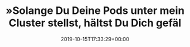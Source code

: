 ---
retweeted: false
source: <a href="http://www.samruston.co.uk" rel="nofollow">Flamingo for Android</a>
entities:
  hashtags: []
  symbols: []
  user_mentions: []
  urls: []
display_text_range:
- '0'
- '90'
favorite_count: '7'
id_str: '1184160378990813189'
truncated: false
retweet_count: '1'
id: '1184160378990813189'
created_at: Tue Oct 15 17:33:29 +0000 2019
favorited: false
full_text: "»Solange Du Deine Pods unter mein Cluster stellst, hältst Du Dich gefällig
  auch ans RBAC!«"
lang: de
tags:
- pesos/twitter
date: '2019-10-15T17:33:29+00:00'
src: https://twitter.com/bascht/status/1184160378990813189
original_url: https://twitter.com/bascht/status/1184160378990813189
type: twitter_tweet
text: "»Solange Du Deine Pods unter mein Cluster stellst, hältst Du Dich gefällig
  auch ans RBAC!«"
title: "»Solange Du Deine Pods unter mein Cluster stellst, hältst Du Dich gefäl"

---